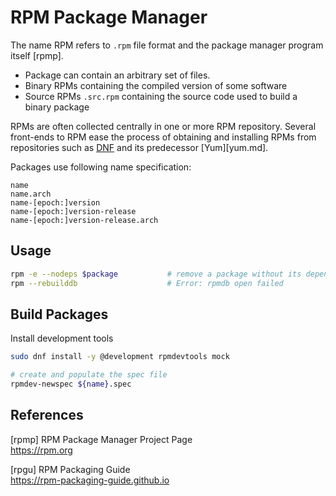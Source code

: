 # RPM Package Manager

The name RPM refers to `.rpm` file format and the package manager program itself [rpmp].

* Package can contain an arbitrary set of files.
* Binary RPMs containing the compiled version of some software
* Source RPMs `.src.rpm` containing the source code used to build a binary package

RPMs are often collected centrally in one or more RPM repository. Several
front-ends to RPM ease the process of obtaining and installing RPMs from
repositories such as [DNF](dnf.md) and its predecessor [Yum][yum.md].

Packages use following name specification:

```
name
name.arch
name-[epoch:]version
name-[epoch:]version-release
name-[epoch:]version-release.arch
```

## Usage

```bash
rpm -e --nodeps $package           # remove a package without its dependencies
rpm --rebuilddb                    # Error: rpmdb open failed
```

## Build Packages

Install development tools

```bash
sudo dnf install -y @development rpmdevtools mock
```

```bash
# create and populate the spec file
rpmdev-newspec ${name}.spec
```

## References

[rpmp] RPM Package Manager Project Page  
<https://rpm.org>

[rpgu] RPM Packaging Guide  
<https://rpm-packaging-guide.github.io>

